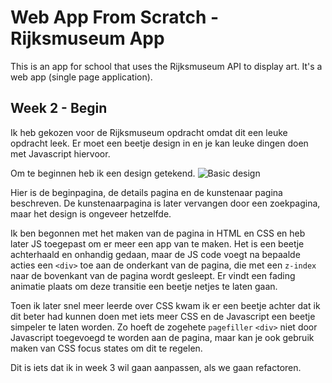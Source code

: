 # Web App From Scratch - Rijksmuseum App

This is an app for school that uses the Rijksmuseum API to display art.
It's a web app (single page application).

## Week 2 - Begin

Ik heb gekozen voor de Rijksmuseum opdracht omdat dit een leuke opdracht leek.
Er moet een beetje design in en je kan leuke dingen doen met Javascript hiervoor.

Om te beginnen heb ik een design getekend.
![Basic design](docs/design.jpg)

Hier is de beginpagina, de details pagina en de kunstenaar pagina beschreven.
De kunstenaarpagina is later vervangen door een zoekpagina, maar het design is ongeveer hetzelfde.

Ik ben begonnen met het maken van de pagina in HTML en CSS en heb later JS toegepast om er meer een app van te maken.
Het is een beetje achterhaald en onhandig gedaan, maar de JS code voegt na bepaalde acties een `<div>` toe aan de onderkant van de pagina, die met een `z-index` naar de bovenkant van de pagina wordt gesleept.
Er vindt een fading animatie plaats om deze transitie een beetje netjes te laten gaan.

Toen ik later snel meer leerde over CSS kwam ik er een beetje achter dat ik dit beter had kunnen doen met iets meer CSS en de Javascript een beetje simpeler te laten worden.
Zo hoeft de zogehete `pagefiller` `<div>` niet door Javascript toegevoegd te worden aan de pagina, maar kan je ook gebruik maken van CSS focus states om dit te regelen.

Dit is iets dat ik in week 3 wil gaan aanpassen, als we gaan refactoren.
